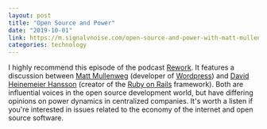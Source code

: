 ```yaml
---
layout: post
title: "Open Source and Power"
date: "2019-10-01"
link: https://m.signalvnoise.com/open-source-and-power-with-matt-mullenweg/
categories: technology
---
```


I highly recommend this episode of the podcast [Rework](https://rework.fm). It features a discussion between [Matt Mullenweg](https://ma.tt) (developer of [Wordpress](https://wordpress.org)) and [David Heinemeier Hansson](https://dhh.dk) (creator of the [Ruby on Rails](https://rubyonrails.org) framework). Both are influential voices in the open source development world, but have differing opinions on power dynamics in centralized companies. It's worth a listen if you're interested in issues related to the economy of the internet and open source software.